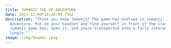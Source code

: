 ```yaml
---
title: JUMANJI THE VR ADVENTURE
date: 2021-11-09T10:26:09.736Z
description: "Think you know Jumanji? The game has evolved in Jumanji: The VR
  Adventure. Put on your headset and find yourself in front of the classic
  Jumanji game box; open it, and youre transported into a fully interactive 3D
  jungle."
image: /img/header.jpeg
---
```

